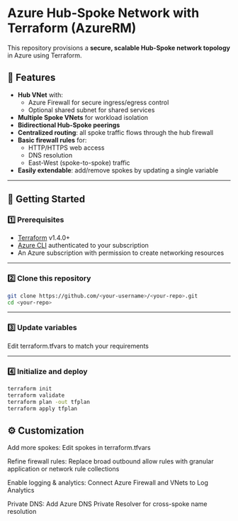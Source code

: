 # Azure Hub-Spoke Network with Terraform (AzureRM)

This repository provisions a **secure, scalable Hub-Spoke network topology** in Azure using Terraform.

## 📌 Features

- **Hub VNet** with:
  - Azure Firewall for secure ingress/egress control
  - Optional shared subnet for shared services
- **Multiple Spoke VNets** for workload isolation
- **Bidirectional Hub-Spoke peerings**
- **Centralized routing**: all spoke traffic flows through the hub firewall
- **Basic firewall rules** for:
  - HTTP/HTTPS web access
  - DNS resolution
  - East-West (spoke-to-spoke) traffic
- **Easily extendable**: add/remove spokes by updating a single variable

---

## 🚀 Getting Started

### 1️⃣ Prerequisites

- [Terraform](https://developer.hashicorp.com/terraform/downloads) v1.4.0+
- [Azure CLI](https://learn.microsoft.com/cli/azure/install-azure-cli) authenticated to your subscription
- An Azure subscription with permission to create networking resources

---

### 2️⃣ Clone this repository

```bash
git clone https://github.com/<your-username>/<your-repo>.git
cd <your-repo>

```

--- 

### 3️⃣ Update variables
Edit terraform.tfvars to match your requirements

---

### 4️⃣ Initialize and deploy
```bash
terraform init
terraform validate
terraform plan -out tfplan
terraform apply tfplan
```


## ⚙️ Customization
Add more spokes: Edit spokes in terraform.tfvars

Refine firewall rules: Replace broad outbound allow rules with granular application or network rule collections

Enable logging & analytics: Connect Azure Firewall and VNets to Log Analytics

Private DNS: Add Azure DNS Private Resolver for cross-spoke name resolution





